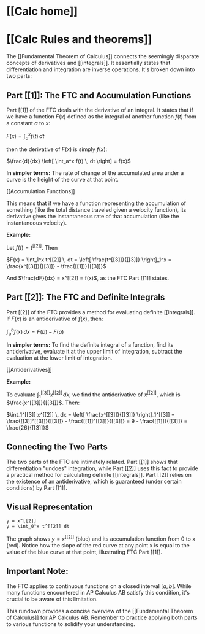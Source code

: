 # [[Calc home]]
# [[Calc Rules and theorems]]
The [[Fundamental Theorem of Calculus]] connects the seemingly disparate concepts of derivatives and [[integrals]]. It essentially states that differentiation and integration are inverse operations.  It's broken down into two parts:

## Part [[1]]: The FTC and Accumulation Functions

Part [[1]] of the FTC deals with the derivative of an integral.  It states that if we have a function $F(x)$ defined as the integral of another function $f(t)$ from a constant $a$ to $x$:

$F(x) = \int_a^x f(t) \, dt$

then the derivative of $F(x)$ is simply $f(x)$:

$\frac{d}{dx} \left[ \int_a^x f(t) \, dt \right] = f(x)$

**In simpler terms:** The rate of change of the accumulated area under a curve is the height of the curve at that point.

[[Accumulation Functions]]

This means that if we have a function representing the accumulation of something (like the total distance traveled given a velocity function), its derivative gives the instantaneous rate of that accumulation (like the instantaneous velocity).

**Example:**

Let $f(t) = t^[[2]]$.  Then

$F(x) = \int_1^x t^[[2]] \, dt = \left[ \frac{t^[[3]]}{[[3]]} \right]_1^x = \frac{x^[[3]]}{[[3]]} - \frac{[[1]]}{[[3]]}$

And $\frac{dF}{dx} = x^[[2]] = f(x)$, as the FTC Part [[1]] states.


## Part [[2]]: The FTC and Definite Integrals

Part [[2]] of the FTC provides a method for evaluating definite [[integrals]]. If $F(x)$ is an antiderivative of $f(x)$, then:

$\int_a^b f(x) \, dx = F(b) - F(a)$

**In simpler terms:** To find the definite integral of a function, find its antiderivative, evaluate it at the upper limit of integration, subtract the evaluation at the lower limit of integration.

[[Antiderivatives]]

**Example:**

To evaluate $\int_1^[[3]] x^[[2]] \, dx$, we find the antiderivative of $x^[[2]]$, which is $\frac{x^[[3]]}{[[3]]}$. Then:

$\int_1^[[3]] x^[[2]] \, dx = \left[ \frac{x^[[3]]}{[[3]]} \right]_1^[[3]] = \frac{[[3]]^[[3]]}{[[3]]} - \frac{[[1]]^[[3]]}{[[3]]} = 9 - \frac{[[1]]}{[[3]]} = \frac{26}{[[3]]}$


## Connecting the Two Parts

The two parts of the FTC are intimately related. Part [[1]] shows that differentiation "undoes" integration, while Part [[2]] uses this fact to provide a practical method for calculating definite [[integrals]].  Part [[2]] relies on the existence of an antiderivative, which is guaranteed (under certain conditions) by Part [[1]].

## Visual Representation

```desmos-graph
y = x^[[2]]
y = \int_0^x t^[[2]] dt
```

The graph shows $y=x^[[2]]$ (blue) and its accumulation function from 0 to x (red). Notice how the slope of the red curve at any point x is equal to the value of the blue curve at that point, illustrating FTC Part [[1]].


## Important Note:

The FTC applies to continuous functions on a closed interval $[a, b]$.  While many functions encountered in AP Calculus AB satisfy this condition, it's crucial to be aware of this limitation.


This rundown provides a concise overview of the [[Fundamental Theorem of Calculus]] for AP Calculus AB. Remember to practice applying both parts to various functions to solidify your understanding.
